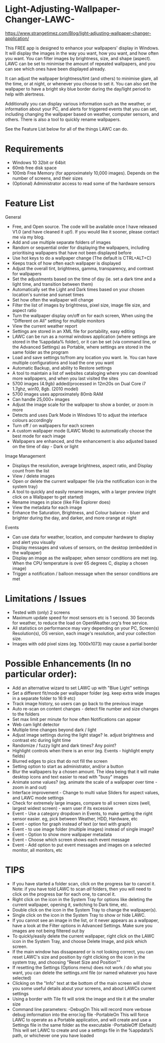 # Light-Adjusting-Wallpaper-Changer-LAWC-
https://www.strangetimez.com/Blog/light-adjusting-wallpaper-changer-application/

This FREE app is designed to enhance your wallpapers' display in Windows. It will display the images 
in the way you want, how you want, and how often you want. You can filter images by brightness, size, 
and shape (aspect). LAWC can be set to minimise the amount of repeated wallpapers, and you can see 
which ones have been displayed already.

It can adjust the wallpaper brightness/tint (and others) to minimise glare, all the time, or at night, 
or whenever you choose to set it. You can also set the wallpaper to have a bright sky blue border 
during the day/light period to help with alertness.

Additionally you can display various information such as the weather, or information about your PC, 
and alerts for triggered events that you can set, including changing the wallpaper based on weather,
computer sensors, and others. There is also a tool to quickly rename wallpapers. 

See the Feature List below for all of the things LAWC can do.


Requirements
=====================================================================
* Windows 10 32bit or 64bit
* 60mb free disk space
* 100mb Free Memory (for approximately 10,000 images). Depends on the number of screens, and their sizes 
* (Optional) Administrator access to read some of the hardware sensors


Feature List
=====================================================================
General
* Free, and Open source. The code will be available once I have released V1.0 (and have cleaned it up!). If you would like it sooner, please contact me via my blog.
* Add and use multiple separate folders of images
* Random or sequential order for displaying the wallpapers, including prioritising wallpapers that have not been displayed before
* Use hot keys to do a wallpaper change (The default is CTRL+ALT+C)
* Keeps track of how often each wallpaper is displayed
* Adjust the overall tint, brightness, gamma, transparency, and contrast for wallpapers
* Set the adjustments based on the time of day (ie. set a dark time and a light time, and transition between them)
* Automatically set the Light and Dark times based on your chosen location's sunrise and sunset times
* Set how often the wallpaper will change
* Filter the list of images by brightness, pixel size, image file size, and aspect ratio
* Turn the wallpaper display on/off on for each screen, When using the "Different on All" setting for multiple monitors
* View the current weather report
* Settings are stored in an XML file for portability, easy editing
* LAWC can be run as a normal windows application (where settings are stored in the %appdata% folder),
    or it can be set (via command line, or the Advanced Settings) as Portable, where settings are stored in the same folder as the program
* Load and save settings to/from any location you want. Ie. You can have multiple configurations and load the one you want
* Automatic Backup, and ability to Restore settings
* A tool to maintain a list of websites cataloging where you can download more wallpapers, and when you last visited the sites
* 5700 images (4.9gb) added/processed in 12m20s on Dual Core i7 1.7ghz, win10, 8gb. (2010 model) 
* 5700 images uses approximately 80mb RAM
* Can handle 25,000+ images
* Adjust the image scale for the wallpaper to show a border, or zoom in more
* Detects and uses Dark Mode in Windows 10 to adjust the interface colours accordingly
* Turn off / on wallpapers for each screen
* A custom wallpaper mode (LAWC Mode) to automatically choose the best mode for each image
* Wallpapers are enhanced, and the enhancement is also adjusted based on the time of day - Dark or light 

Image Management
* Displays the resolution, average brightness, aspect ratio, and Display count from the list
* View / delete images
* Open or delete the current wallpaper file (via the notification icon in the system tray) 
* A tool to quickly and easily rename images, with a larger preview (right click on a Wallpaper to get started)
* Rename images in place (like File Explorer does)
* View the metadata for each image
* Enhance the Saturation, Brightness, and Colour balance - bluer and brighter during the day, and darker, and more orange at night

Events
* Can use data for weather, location, and computer hardware to display and alert you visually
* Display messages and values of sensors, on the desktop (embedded in the wallpaper)
* Display an image as the wallpaper, when sensor conditions are met (eg. When the CPU temperature is over 65 degrees C, display a chosen image)
* Trigger a notification / balloon message when the sensor conditions are met


Limitations / Issues
=====================================================================
* Tested with (only) 2 screens 
* Maximum update speed for most sensors etc is 1 second. 30 Seconds for weather, to reduce the load on OpenWeather.org's free service.
* All statistics on performance may vary depending on your PC, Screen(s) Resolution(s), OS version, each image's resolution, and your collection size.
* Images with odd pixel sizes (eg. 1000x1073) may cause a partial border 


Possible Enhancements (In no particular order):
=====================================================================
* Add an alternative wizard to set LAWC up with "Blue Light" settings
* Set a different fit/mode per wallpaper folder (eg. keep extra wide images in a separate folder to 16:9 etc)
* Track image history, so users can go back to the previous image
* Auto re-scan on content changes - detect file number and size changes to the folders 
* Set max limit per minute for how often Notifications can appear
* Web cam light detector
* Multiple time changes beyond dark / light
* Adjust image settings during the light stage? Ie. adjust brightness and contrast etc during light time
* Randomize / fuzzy light and dark times?  Any point?
* Highlight controls when there is an error (eg. Events - highlight empty fields)
* Blurred edges to pics that do not fill the screen
* Setting option to start as administrator, and/or a button
* Blur the wallpapers by a chosen amount. The idea being that it will make desktop icons and text easier to read with "busy" images
* Animate some values? (eg. animate the scale of a wallpaper over time - zoom in and out)
* Interface improvement - Change to multi value Sliders for aspect values, and LAWC mode settings
* Check for extremely large images, compare to all screen sizes (well, largest widest screen) - warn user if its excessive
* Event - Use a category dropdown in Events, to make getting the right sensor easier. eg, pick between Weather, HDD, Hardware, etc
* Event - option for graph instead of text (or text with graph)
* Event - to use image folder (multiple images) instead of single image?
* Event - Option to show more wallpaper metadata
* Event - Choose which screen shows each event message
* Event - Add option to put event messages and images on a selected monitor, all monitors, etc


TIPS
=====================================================================
* If you have started a folder scan, click on the progress bar to cancel it. Note: if you have told LAWC to scan *all* folders, then you will need to click on the progress bar for each one, to cancel it.
* Right click on the icon in the System Tray for options like deleting the current wallpaper, opening it, switching to Dark time, etc.
* Double click on the icon in the System Tray to change the wallpaper(s).
* Single click on the icon in the System Tray to show or hide LAWC.
* If you cannot see an image in the list, or it never appears as a wallpaper, have a look at the Filter options in Advanced Settings. Make sure you images are not being filtered out by 
* To quickly/easily delete the current wallpaper, right click on the LAWC icon in the System Tray, and choose Delete Image, and pick which screen.
* If the main window has dissapeared or is not looking correct, you can reset LAWC's size and position by right clicking on the icon in the system tray, and choosing "Reset Size and Position""
* If resetting the Settings (Options menu) does not work / do what you want, you can delete the settings.xml file (or named whatever you have selected)
* Clicking on the "Info" text at tbe bottom of the main screen will show you some useful details about your screens, and about LAWCs current settings
* Using a border with Tile fit will srink the image and tile it at the smaller size
* Command line parameters:
	-DebugOn 		This will record more verbose debug imformation into the error.log file
	-PortableOn  	This will force LAWC to operate as a Portable application, and 
					will create and use a Settings file in the same folder as the executable
    -PortableOff  	(Default) This will set LAWC to create and use a settings file in the %appdata% path, or whichever one you have loaded
